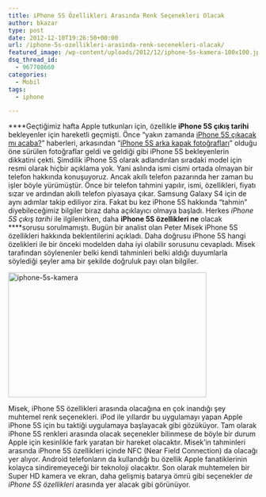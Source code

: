 ```yaml
---
title: iPhone 5S Özellikleri Arasında Renk Seçenekleri Olacak
author: bkazar
type: post
date: 2012-12-10T19:26:50+00:00
url: /iphone-5s-ozellikleri-arasinda-renk-secenekleri-olacak/
featured_image: /wp-content/uploads/2012/12/iphone-5s-kamera-100x100.jpg
dsq_thread_id:
  - 967708660
categories:
  - Mobil
tags:
  - iphone

---
```

****Geçtiğimiz hafta Apple tutkunları için, özellikle **iPhone 5S çıkış tarihi** bekleyenler için hareketli geçmişti. Önce &#8220;yakın zamanda [iPhone 5S çıkacak mı acaba?][1]” haberleri, arkasından “[iPhone 5S arka kapak fotoğrafları][2]” olduğu öne sürülen fotoğraflar geldi ve geldiği gibi iPhone 5S bekleyenlerin dikkatini çekti. Şimdilik iPhone 5S olarak adlandırılan sıradaki model için resmi olarak hiçbir açıklama yok. Yani aslında ismi cismi ortada olmayan bir telefon hakkında konuşuyoruz. Ancak akıllı telefon pazarında her zaman bu işler böyle yürümüştür. Önce bir telefon tahmini yapılır, ismi, özellikleri, fiyatı sızar ve ardından akıllı telefon piyasaya çıkar. Samsung Galaxy S4 için de aynı adımlar takip ediliyor zira. Fakat bu kez iPhone 5S hakkında “tahmin” diyebileceğimiz bilgiler biraz daha açıklayıcı olmaya başladı. Herkes _iPhone 5S çıkış tarihi_ ile ilgilenirken, daha **iPhone 5S özellikleri ne** olacak ****sorusu sorulmamıştı. Bugün bir analist olan Peter Misek iPhone 5S özellikleri hakkında beklentilerini açıkladı. Daha doğrusu iPhone 5S hangi özelikleri ile bir önceki modelden daha iyi olabilir sorusunu cevapladı. Misek tarafından söylenenler belki kendi tahminleri belki aldığı duyumlarla söylediği şeyler ama bir şekilde doğruluk payı olan bilgiler.

<img class="aligncenter size-large wp-image-9821" title="iphone-5s-kamera" src="https://www.murekkep.org/wp-content/uploads/2012/12/iphone-5s-kamera-400x252.jpg" alt="iphone-5s-kamera" width="400" height="252" srcset="https://www.murekkep.org/wp-content/uploads/2012/12/iphone-5s-kamera-400x252.jpg 400w, https://www.murekkep.org/wp-content/uploads/2012/12/iphone-5s-kamera-50x31.jpg 50w, https://www.murekkep.org/wp-content/uploads/2012/12/iphone-5s-kamera-125x79.jpg 125w, https://www.murekkep.org/wp-content/uploads/2012/12/iphone-5s-kamera-300x189.jpg 300w, https://www.murekkep.org/wp-content/uploads/2012/12/iphone-5s-kamera-482x305.jpg 482w, https://www.murekkep.org/wp-content/uploads/2012/12/iphone-5s-kamera.jpg 780w" sizes="(max-width: 400px) 100vw, 400px" /> 

Misek, iPhone 5S özellikleri arasında olacağına en çok inandığı şey muhtemel renk seçenekleri. iPod ile yıllardır bu uygulamayı yapan Apple iPhone 5S için bu taktiği uygulamaya başlayacak gibi gözüküyor. Tam olarak iPhone 5S renkleri arasında olacak seçenekler bilinmese de böyle bir durum Apple için kesinlikle fark yaratan bir hareket olacaktır. Misek’in tahminleri arasında iPhone 5S özellikleri içinde NFC (Near Field Connection) da olacağı yer alıyor. Android telefonların da kullandığı bu özellik Apple fanatiklerinin kolayca sindiremeyeceği bir teknoloji olacaktır. Son olarak muhtemelen bir Super HD kamera ve ekran, daha gelişmiş batarya ömrü gibi seçenekler _de iPhone 5S özellikleri_ arasında yer alacak gibi görünüyor.

 [1]: https://www.murekkep.org/apple-iphone-5s-uretimine-basladi-mi-9735
 [2]: https://www.murekkep.org/yeni-iphone-5s-fotograflari-sizdimi-9631